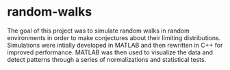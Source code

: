 # random-walks

The goal of this project was to simulate random walks in random environments in order to make conjectures about their limiting distributions. Simulations were intially developed in MATLAB and then rewritten in C++ for improved performance. MATLAB was then used to visualize the data and detect patterns through a series of normalizations and statistical tests.
